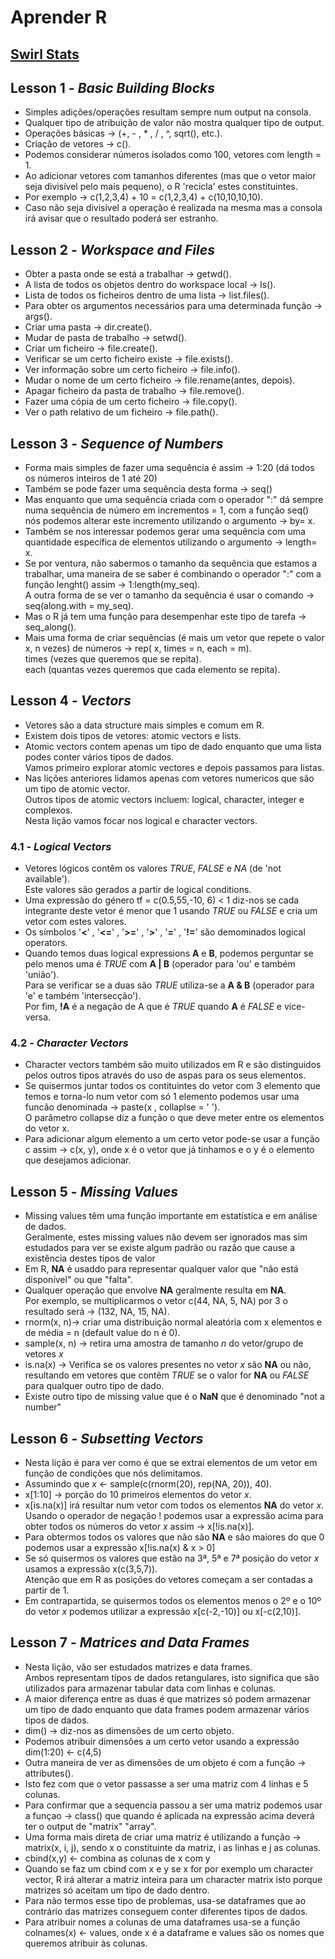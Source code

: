 # Aprender R

## [Swirl Stats](https://swirlstats.com/)

## Lesson 1 - *Basic Building Blocks*

- Simples adições/operações resultam sempre num output na consola.  
- Qualquer tipo de atribuição de valor não mostra qualquer tipo de output.  
- Operações básicas -> (+, - , * , / , ^, sqrt(), etc.).  
- Criação de vetores -> c().
- Podemos considerar números isolados como 100, vetores com length = 1.  
- Ao adicionar vetores com tamanhos diferentes (mas que o vetor maior seja divisível pelo mais pequeno), o R 'recicla' estes constituintes.  
- Por exemplo -> c(1,2,3,4) + 10 = c(1,2,3,4) + c(10,10,10,10).  
- Caso não seja divisível a operação é realizada na mesma mas a consola irá avisar que o resultado poderá ser estranho.  

## Lesson 2 -  *Workspace and Files*

- Obter a pasta onde se está a trabalhar -> getwd().  
- A lista de todos os objetos dentro do workspace local -> ls().  
- Lista de todos os ficheiros dentro de uma lista -> list.files().  
- Para obter os argumentos necessários para uma determinada função -> args().  
- Criar uma pasta -> dir.create().  
- Mudar de pasta de trabalho -> setwd().  
- Criar um ficheiro -> file.create().  
- Verificar se um certo ficheiro existe -> file.exists().  
- Ver informação sobre um certo ficheiro -> file.info().  
- Mudar o nome de um certo ficheiro -> file.rename(antes,  depois).  
- Apagar ficheiro da pasta de trabalho -> file.remove().
- Fazer uma cópia de um certo ficheiro -> file.copy().  
- Ver o path relativo de um ficheiro -> file.path().  

## Lesson 3 - *Sequence of Numbers*

- Forma mais simples de fazer uma sequência é assim -> 1:20 (dá todos os números inteiros de 1 até 20)
- Também se pode fazer uma sequência desta forma -> seq()
- Mas enquanto que uma sequência criada com o operador ":" dá sempre numa sequência de número em incrementos = 1, com a  função seq() nós podemos alterar este incremento utilizando o argumento -> by= x.  
- Também se nos interessar podemos gerar uma sequência com uma quantidade específica de elementos utilizando o argumento -> length= x.  
- Se por ventura, não sabermos o tamanho da sequência que estamos a trabalhar, uma maneira de se saber é combinando o operador ":" com a função lenght() assim -> 1:length(my_seq).  
A outra forma de se ver o tamanho da sequência é usar o comando -> seq(along.with = my_seq).
- Mas o R já tem uma função para desempenhar este tipo de tarefa -> seq_along().  
- Mais uma forma de criar sequências (é mais um vetor que repete o valor x, n vezes) de números -> rep( x, times = n, each = m).  
times (vezes que queremos que se repita).  
each (quantas vezes queremos que cada elemento se repita).  

## Lesson 4 - *Vectors*

- Vetores são a data structure mais simples  e comum em R.  
- Existem dois tipos de vetores: atomic vectors e lists.  
- Atomic vectors contem apenas um tipo de dado enquanto que uma lista podes conter vários tipos de dados.  
Vamos primeiro explorar atomic vectores e depois passamos para listas.  
- Nas lições anteriores lidamos apenas com vetores numericos que são um tipo de atomic vector.  
Outros tipos de atomic vectors incluem: logical, character, integer e complexos.  
Nesta lição vamos focar nos logical e character vectors.

### 4.1 - *Logical Vectors*  

- Vetores lógicos contêm os valores *TRUE*, *FALSE* e *NA* (de 'not available').  
Este valores são gerados a partir de logical conditions.
- Uma expressão do género tf = c(0.5,55,-10, 6) < 1 diz-nos se cada integrante deste vetor é menor que 1 usando *TRUE* ou *FALSE* e cria um vetor com estes valores.  
- Os símbolos '**<**' , '**<=**' , '**>=**' , '**>**' , '**=**' , '**!=**' são demominados logical operators.
- Quando temos duas logical expressions **A** e **B**, podemos perguntar se pelo menos uma é *TRUE* com  **A | B** (operador para 'ou' e também 'união').  
Para se verificar se a duas são *TRUE* utiliza-se a **A & B** (operador para 'e' e também 'intersecção').  
Por fim, **!A** é a negação de A que é *TRUE* quando **A** é *FALSE* e vice-versa.  

### 4.2 - *Character Vectors*  

- Character vectors também são muito utilizados em R e são distinguidos pelos outros tipos através do uso de aspas para os seus elementos.  
- Se quisermos juntar todos os contituintes do vetor com 3 elemento que temos e torna-lo num vetor com só 1 elemento podemos usar uma funcão denominada -> paste(x , collaplse = ' ').  
 O parâmetro collapse diz a função o que deve meter entre os elementos do vetor x.  
- Para adicionar algum elemento a um certo vetor pode-se usar a função c assim -> c(x, y), onde x é o vetor que já tinhamos e o y é o elemento que desejamos adicionar.  

## Lesson 5 - *Missing Values*

- Missing values têm uma função importante em estatística e em análise de dados.  
Geralmente, estes missing values não devem ser ignorados mas sim estudados para ver se existe algum padrão ou razão que cause a existência destes tipos de valor
- Em R, **NA** é usaddo para representar qualquer valor que "não está disponível" ou que "falta".
- Qualquer operação que envolve **NA** geralmente resulta em **NA**.  
Por exemplo, se multiplicarmos o vetor c(44, NA, 5, NA) por 3 o resultado será -> (132,  NA,  15,  NA).
- rnorm(x, n)-> criar uma distribuição normal aleatória com x elementos e de média = n (default value do n é 0).
- sample(x, n) -> retira uma amostra de tamanho *n* do vetor/grupo de vetores *x*
- is.na(x) -> Verifica se os valores presentes no vetor *x* são **NA** ou não, resultando em vetores que contêm *TRUE* se o valor for **NA**  ou *FALSE* para qualquer outro tipo de dado.  
- Existe outro tipo de missing value que é o **NaN** que é denominado "not a number"

## Lesson 6 - *Subsetting Vectors*

- Nesta lição é para ver como é que se extrai elementos de um vetor em função de condições que nós delimitamos.
- Assumindo que *x* <- sample(c(rnorm(20), rep(NA, 20)), 40).  
- x[1:10] -> porção do 10 primeiros elementos do vetor *x*.
- x[is.na(x)] irá resultar num vetor com todos os elementos **NA** do vetor *x*.  
Usando o operador de negação ! podemos usar a expressão acima para obter todos os números do vetor *x* assim -> x[!is.na(x)].
- Para obtermos todos os valores que não são **NA** e são maiores do que 0 podemos usar a expressão x[!is.na(x) & x > 0]
- Se só quisermos os valores que estão na 3ª, 5ª e 7ª posição do vetor *x* usamos a expressão x(c(3,5,7)).  
Atenção que em R as posições do vetores começam a ser contadas a partir de 1.  
- Em contrapartida, se quisermos todos os elementos menos o 2º e o 10º do vetor *x* podemos utilizar a expressão x[c(-2,-10)] ou x[-c(2,10)].  

## Lesson 7 - *Matrices and Data Frames*

- Nesta lição, vão ser estudados matrizes e data frames.  
Ambos representam tipos de dados retangulares, isto significa que são utilizados para armazenar tabular data com linhas e colunas.
- A maior diferença entre as duas é que matrizes só podem armazenar um tipo de dado enquanto que data frames podem armazenar vários tipos de dados.
- dim() -> diz-nos as dimensões de um certo objeto.
- Podemos atribuir dimensões a um certo vetor usando a expressão dim(1:20) <- c(4,5)
- Outra maneira de ver as dimensões de um objeto é com a função -> attributes(). 
- Isto fez com que o vetor passasse a ser uma matriz com 4 linhas e 5 colunas.  
- Para confirmar que a sequencia passou a ser uma matriz podemos usar a funçao -> class() que quando é aplicada na expressão acima deverá ter o output de "matrix" "array".  
- Uma forma mais direta de criar uma matriz é utilizando a função -> matrix(x, i, j), sendo x o constituinte da matriz, i as linhas e j as colunas.
- cbind(x,y) <- combina as colunas de x com y
- Quando se faz um cbind com x e y se x for por exemplo um character vector, R irá alterar a matriz inteira para um character matrix isto porque matrizes só aceitam um tipo de dado dentro.
- Para não termos esse tipo de problemas, usa-se dataframes que ao contrário das matrizes conseguem conter diferentes tipos de dados.  
- Para atribuir nomes a colunas de uma dataframes usa-se a função colnames(x) <- values, onde x é a dataframe e values são os nomes que queremos atribuir às colunas.
